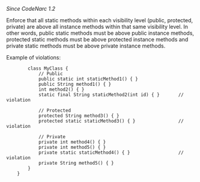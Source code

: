 *Since CodeNarc 1.2*

Enforce that all static methods within each visibility level (public,
protected, private) are above all instance methods within that same
visibility level. In other words, public static methods must be above
public instance methods, protected static methods must be above
protected instance methods and private static methods must be above
private instance methods.

Example of violations:

            class MyClass {
                // Public
                public static int staticMethod1() { }
                public String method1() { }
                int method2() { }
                static final String staticMethod2(int id) { }       // violation

                // Protected
                protected String method3() { }
                protected static staticMethod3() { }                // violation

                // Private
                private int method4() { }
                private int method5() { }
                private static staticMethod4() { }                  // violation
                private String method5() { }
            }
        }
